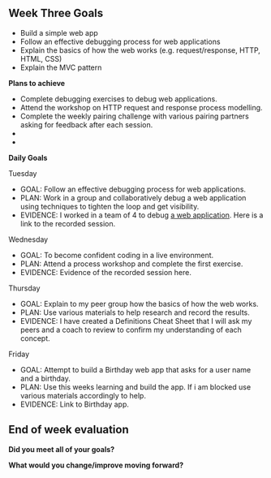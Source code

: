 ## Week Three Goals

- Build a simple web app
- Follow an effective debugging process for web applications
- Explain the basics of how the web works (e.g. request/response, HTTP, HTML, CSS)
- Explain the MVC pattern

**Plans to achieve**

- Complete debugging exercises to debug web applications. 
- Attend the workshop on HTTP request and response process modelling. 
- Complete the weekly pairing challenge with various pairing partners asking for feedback after each session.
- 
- 

**Daily Goals**

Tuesday

- GOAL: Follow an effective debugging process for web applications.
- PLAN: Work in a group and collaboratively debug a web application using techniques to tighten the loop and get visibility. 
- EVIDENCE: I worked in a team of 4 to debug [a web application](https://github.com/makersacademy/skills-workshops/tree/master/week-3/debugging_2). Here is a link to the recorded session.

Wednesday

- GOAL: To become confident coding in a live environment. 
- PLAN: Attend a process workshop and complete the first exercise.
- EVIDENCE: Evidence of the recorded session here.

Thursday

- GOAL: Explain to my peer group how the basics of how the web works.
- PLAN: Use various materials to help research and record the results.
- EVIDENCE: I have created a Definitions Cheat Sheet that I will ask my peers and a coach to review to confirm my understanding of each concept.

Friday

- GOAL: Attempt to build a Birthday web app that asks for a user name and a birthday.
- PLAN: Use this weeks learning and build the app. If i am blocked use various materials accordingly to help.
- EVIDENCE: Link to Birthday app.

## End of week evaluation 

**Did you meet all of your goals?**

**What would you change/improve moving forward?**
